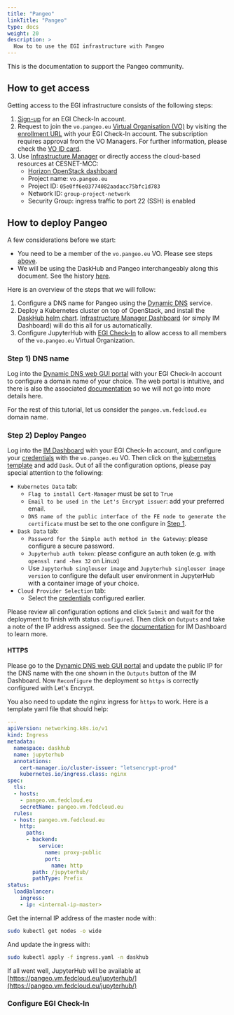 ```yaml
---
title: "Pangeo"
linkTitle: "Pangeo"
type: docs
weight: 20
description: >
  How to to use the EGI infrastructure with Pangeo
---
```


This is the documentation to support the Pangeo community.

## How to get access

Getting access to the EGI infrastructure consists of the following steps:

1. [Sign-up](../../aai/check-in/signup/) for an EGI Check-In account.
1. Request to join the `vo.pangeo.eu`
   [Virtual Organisation (VO)](https://confluence.egi.eu/display/EGIG/Virtual+organisation)
   by visiting the [enrollment URL](https://aai.egi.eu/registry/co_petitions/start/coef:386)
   with your EGI Check-In account. The subscription requires approval from the
   VO Managers. For further information, please check the
   [VO ID card](https://operations-portal.egi.eu/vo/view/voname/vo.pangeo.eu).
1. Use [Infrastructure Manager](../../compute/orchestration/im/) or directly
   access the cloud-based resources at CESNET-MCC:
   * [Horizon OpenStack dashboard](https://dashboard.cloud.muni.cz/)
   * Project name: `vo.pangeo.eu`
   * Project ID: `05e0ff6e03774082aadacc75bfc1d783`
   * Network ID: `group-project-network`
   * Security Group: ingress traffic to port 22 (SSH) is enabled

## How to deploy Pangeo

A few considerations before we start:

* You need to be a member of the `vo.pangeo.eu` VO. Please
see steps [above](#how-to-get-access).
* We will be using the DaskHub and Pangeo interchangeably along this document.
See the history [here](https://blog.dask.org/2020/08/31/helm_daskhub).

Here is an overview of the steps that we will follow:

1. Configure a DNS name for Pangeo using the
[Dynamic DNS](../../compute/cloud-compute/dynamic-dns/) service.
1. Deploy a Kubernetes cluster on top of OpenStack, and install
the [DaskHub helm chart](https://helm.dask.org/).
[Infrastructure Manager Dashboard](../../compute/orchestration/im/dashboard/)
(or simply IM Dashboard) will do this all for us automatically.
1. Configure JupyterHub with [EGI Check-In](../../aai/check-in/) to allow
access to all members of the `vo.pangeo.eu` Virtual Organization.

### Step 1) DNS name

Log into the [Dynamic DNS web GUI portal](https://nsupdate.fedcloud.eu/)
with your EGI Check-In account to configure a domain name of your choice.
The web portal is intuitive, and there is also the associated
[documentation](../../compute/cloud-compute/dynamic-dns/) so we will not
go into more details here.

For the rest of this tutorial, let us consider the `pangeo.vm.fedcloud.eu`
domain name.

### Step 2) Deploy Pangeo

Log into the [IM Dashboard](https://im.egi.eu/im-dashboard/)
with your EGI Check-In account, and configure your
[credentials](../../compute/orchestration/im/dashboard/#cloud-credentials)
with the `vo.pangeo.eu` VO. Then click on the
[kubernetes template](https://im.egi.eu/im-dashboard/configure?selected_tosca=kubernetes.yaml)
and add `Dask`. Out of all the configuration options, please pay special
attention to the following:

* `Kubernetes Data` tab:
    * `Flag to install Cert-Manager` must be set to `True`
    * `Email to be used in the Let's Encrypt issuer`: add your preferred email.
    * `DNS name of the public interface of the FE node to generate the certificate`
       must be set to the one configure in [Step 1](#step-1-dns-name).
* `Dask Data` tab:
    * `Password for the Simple auth method in the Gateway`: please configure a
       secure password.
    * `Jupyterhub auth token`: please configure an auth token (e.g.
      with `openssl rand -hex 32` on Linux)
    * Use `Jupyterhub singleuser image` and `Jupyterhub singleuser image version`
      to configure the default user environment in JupyterHub with a container
      image of your choice.
* `Cloud Provider Selection` tab:
    * Select the [credentials](../../compute/orchestration/im/dashboard/#cloud-credentials)
      configured earlier.

Please review all configuration options and click `Submit` and wait for the
deployment to finish with status `configured`. Then click on `Outputs` and
take a note of the IP address assigned. See the
[documentation](../../compute/orchestration/im/dashboard/#infrastructures)
for IM Dashboard to learn more.

#### HTTPS

Please go to the [Dynamic DNS web GUI portal](https://nsupdate.fedcloud.eu/)
and update the public IP for the DNS name with the one shown in the `Outputs`
button of the IM Dashboard. Now `Reconfigure` the deployment so `https` is
correctly configured with Let's Encrypt.

You also need to update the nginx ingress for `https` to work. Here is
a template yaml file that should help:

```yaml
---
apiVersion: networking.k8s.io/v1
kind: Ingress
metadata:
  namespace: daskhub
  name: jupyterhub
  annotations:
    cert-manager.io/cluster-issuer: "letsencrypt-prod"
    kubernetes.io/ingress.class: nginx
spec:
  tls:
  - hosts:
    - pangeo.vm.fedcloud.eu
    secretName: pangeo.vm.fedcloud.eu
  rules:
  - host: pangeo.vm.fedcloud.eu
    http:
      paths:
      - backend:
          service:
            name: proxy-public
            port:
              name: http
        path: /jupyterhub/
        pathType: Prefix
status:
  loadBalancer:
    ingress:
    - ip: <internal-ip-master>
```

Get the internal IP address of the master node with:

```bash
sudo kubectl get nodes -o wide
```

And update the ingress with:

```bash
sudo kubectl apply -f ingress.yaml -n daskhub
```

If all went well, JupyterHub will be available at
[https://pangeo.vm.fedcloud.eu/jupyterhub/](https://pangeo.vm.fedcloud.eu/jupyterhub/)

### Configure EGI Check-In


